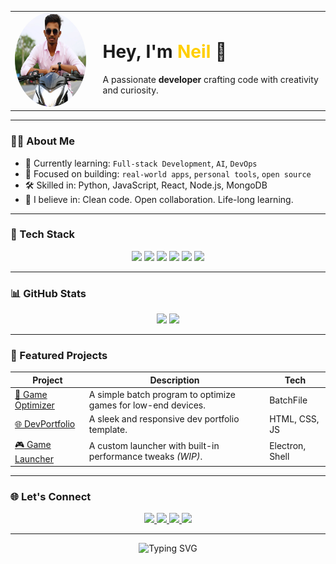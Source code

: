 <!-- PROFILE HEADER -->
<table align="center">
  <tr>
    <td><img src="my_image.jpg" alt="Profile" width="150" height="150" style="border-radius: 50%;" /></td>
    <td style="padding-left: 20px;">
      <h1>Hey, I'm <span style="color:#ffce00">Neil</span> 👋</h1>
      <p>A passionate <strong>developer</strong> crafting code with creativity and curiosity.</p>
    </td>
  </tr>
</table>

---

### 🙋‍♂️ About Me

- 🧠 Currently learning: `Full-stack Development`, `AI`, `DevOps`  
- 🔭 Focused on building: `real-world apps`, `personal tools`, `open source`  
- 🛠️ Skilled in: Python, JavaScript, React, Node.js, MongoDB  
- 🌱 I believe in: Clean code. Open collaboration. Life-long learning.  

---

### 🧰 Tech Stack

<p align="center">
  <img src="https://img.shields.io/badge/Python-3670A0?style=for-the-badge&logo=python&logoColor=white"/>
  <img src="https://img.shields.io/badge/JavaScript-F7DF1E?style=for-the-badge&logo=javascript&logoColor=black"/>
  <img src="https://img.shields.io/badge/Node.js-339933?style=for-the-badge&logo=nodedotjs&logoColor=white"/>
  <img src="https://img.shields.io/badge/React-61DAFB?style=for-the-badge&logo=react&logoColor=black"/>
  <img src="https://img.shields.io/badge/MongoDB-4EA94B?style=for-the-badge&logo=mongodb&logoColor=white"/>
  <img src="https://img.shields.io/badge/Linux-FCC624?style=for-the-badge&logo=linux&logoColor=black"/>
</p>

---

### 📊 GitHub Stats

<p align="center">
  <img src="https://github-readme-stats.vercel.app/api?username=nagasainanduri&show_icons=true&theme=tokyonight&hide_border=true" height="180px"/>
  <img src="https://github-readme-stats.vercel.app/api/top-langs/?username=nagasainanduri&layout=compact&theme=tokyonight&hide_border=true" height="180px"/>
</p>

---

### 🚀 Featured Projects

| Project | Description | Tech |
|--------|-------------|------|
| [🧪 Game Optimizer](https://github.com/nagasainanduri/gameOptimizer) | A simple batch program to optimize games for low-end devices. | BatchFile |
| [🌐 DevPortfolio](https://github.com/nagasainanduri/nagasainanduri.github.io) | A sleek and responsive dev portfolio template. | HTML, CSS, JS |
| [🎮 Game Launcher](https://github.com/nagasainanduri/gamelauncher) | A custom launcher with built-in performance tweaks *(WIP)*. | Electron, Shell |

---

### 🌐 Let's Connect

<p align="center">
  <a href="https://linkedin.com/in/nagasainanduri">
    <img src="https://img.shields.io/badge/LinkedIn-0077B5?style=for-the-badge&logo=linkedin&logoColor=white"/>
  </a>
  <a href="https://instagram.com/_blank_hrt_">
    <img src="https://img.shields.io/badge/Instagram-E4405F?style=for-the-badge&logo=instagram&logoColor=white"/>
  </a>
  <a href="https://nagasainanduri.github.io">
    <img src="https://img.shields.io/badge/Portfolio-FF7139?style=for-the-badge&logo=firefox&logoColor=white"/>
  </a>
  <a href="https://github.com/nagasainanduri">
    <img src="https://img.shields.io/badge/GitHub-181717?style=for-the-badge&logo=github&logoColor=white"/>
  </a>
</p>

---

<div align="center">
  <img src="https://readme-typing-svg.demolab.com?font=Fira+Code&pause=1000&center=true&width=435&lines=Thanks+for+visiting!+😊;Explore+my+repos+and+connect!" alt="Typing SVG"/>
</div>
